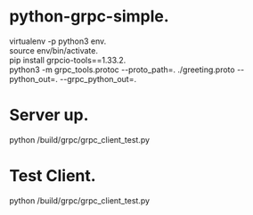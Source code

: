 # python-grpc-simple.  
virtualenv -p python3 env.  
source env/bin/activate.  
pip install grpcio-tools==1.33.2.  
python3 -m grpc_tools.protoc --proto_path=. ./greeting.proto --python_out=. --grpc_python_out=.   

# Server up. 
python /build/grpc/grpc_client_test.py   
# Test Client.  
python /build/grpc/grpc_client_test.py    
